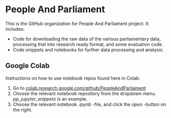 # People And Parliament

This is the GitHub organization for People And Parliament project. It includes:

* Code for downloading the raw data of the various parliamentary data, processing that into research ready format, and some evaluation code.
* Code snippets and notebooks for further data processing and analysis.

## Google Colab

Instructions on how to use notebook repos found here in Colab.

1. Go to [colab.research.google.com/github/PeopleAndParliament](https://colab.research.google.com/github/PeopleAndParliament)
2. Choose the relevant notebook repository from the dropdown menu. *pp\_jupyter\_snippets* is an example.
3. Choose the relevant notebook *.ipynb* -file, and click the *open* -button on the right.
